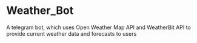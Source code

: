 # Weather_Bot

A telegram bot, which uses Open Weather Map API and WeatherBit API to provide current weather data and forecasts to users
